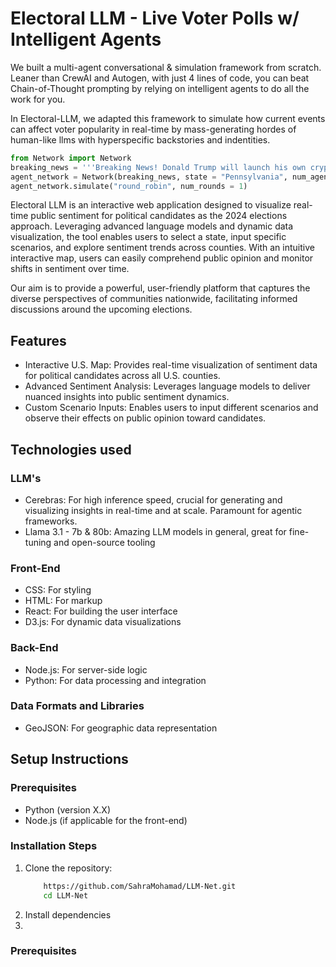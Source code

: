 # **Electoral LLM - Live Voter Polls w/ Intelligent Agents**

We built a multi-agent conversational & simulation framework from scratch. Leaner than CrewAI and Autogen, with just 4 lines of code, you can beat Chain-of-Thought prompting by relying on intelligent agents to do all the work for you. 

In Electoral-LLM, we adapted this framework to simulate how current events can affect voter popularity in real-time by mass-generating hordes of human-like llms with hyperspecific backstories and indentities. 

```python
from Network import Network
breaking_news = '''Breaking News! Donald Trump will launch his own cryptocurrency.'''
agent_network = Network(breaking_news, state = "Pennsylvania", num_agents = 15)
agent_network.simulate("round_robin", num_rounds = 1)
```

Electoral LLM  is an interactive web application designed to visualize real-time public sentiment for political candidates as the 2024 elections approach. Leveraging advanced language models and dynamic data visualization, the tool enables users to select a state, input specific scenarios, and explore sentiment trends across counties.
With an intuitive interactive map, users can easily comprehend public opinion and monitor shifts in sentiment over time.

Our aim is to provide a powerful, user-friendly platform that captures the diverse perspectives of communities nationwide, facilitating informed discussions around the upcoming elections.


## **Features**
- Interactive U.S. Map: Provides real-time visualization of sentiment data for political candidates across all U.S. counties.
- Advanced Sentiment Analysis: Leverages language models to deliver nuanced insights into public sentiment dynamics.
- Custom Scenario Inputs: Enables users to input different scenarios and observe their effects on public opinion toward candidates.

## **Technologies used**

### LLM's
- Cerebras: For high inference speed, crucial for generating and visualizing insights in real-time and at scale. Paramount for agentic frameworks.
- Llama 3.1 - 7b & 80b: Amazing LLM models in general, great for fine-tuning and open-source tooling

### Front-End
- CSS: For styling
- HTML: For markup
- React: For building the user interface
- D3.js: For dynamic data visualizations

### Back-End
- Node.js: For server-side logic
- Python: For data processing and integration

### Data Formats and Libraries
- GeoJSON: For geographic data representation

## **Setup Instructions**

### **Prerequisites**
- Python (version X.X)
- Node.js (if applicable for the front-end)

### **Installation Steps**
1. Clone the repository:
   ```bash git clone
       https://github.com/SahraMohamad/LLM-Net.git
       cd LLM-Net 
2. Install dependencies
3. 
### **Prerequisites**



